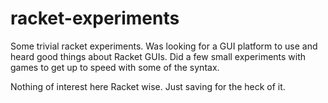 # racket-experiments
Some trivial racket experiments. Was looking for a GUI platform to use and heard good things about Racket GUIs.  Did a few small experiments with games to get up to speed with some of the syntax.

Nothing of interest here Racket wise.  Just saving for the heck of it.
